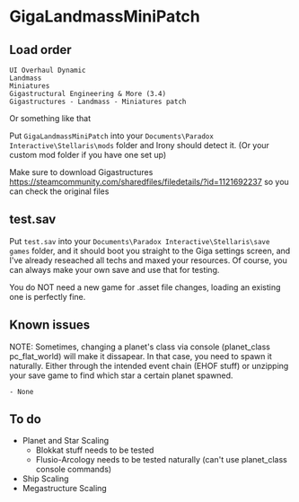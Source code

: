 # GigaLandmassMiniPatch

## Load order
```
UI Overhaul Dynamic
Landmass
Miniatures
Gigastructural Engineering & More (3.4)
Gigastructures - Landmass - Miniatures patch
```
Or something like that  

Put `GigaLandmassMiniPatch` into your `Documents\Paradox Interactive\Stellaris\mods` folder and Irony should detect it. (Or your custom mod folder if you have one set up)

Make sure to download Gigastructures https://steamcommunity.com/sharedfiles/filedetails/?id=1121692237 so you can check the original files

## test.sav
Put `test.sav` into your `Documents\Paradox Interactive\Stellaris\save games` folder, and it should boot you straight to the Giga settings screen, and I've already reseached all techs and maxed your resources. Of course, you can always make your own save and use that for testing.

You do NOT need a new game for .asset file changes, loading an existing one is perfectly fine.

## Known issues
NOTE: Sometimes, changing a planet's class via console (planet_class pc_flat_world) will make it dissapear. In that case, you need to spawn it naturally. Either through the intended event chain (EHOF stuff) or unzipping your save game to find which star a certain planet spawned.  
```
- None
```
## To do
- Planet and Star Scaling  
  - Blokkat stuff needs to be tested
  - Flusio-Arcology needs to be tested naturally (can't use planet_class console commands)
- Ship Scaling  
- Megastructure Scaling  
